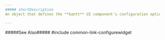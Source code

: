```yaml
---
##### shortDescription
An object that defines the **Gantt** UI component's configuration options.

---
```

#####See Also#####
#include common-link-configurewidget